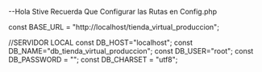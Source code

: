 --Hola Stive Recuerda Que
Configurar las Rutas en Config.php 

const BASE_URL = "http://localhost/tienda_virtual_produccion";


//SERVIDOR LOCAL
const DB_HOST="localhost";
const DB_NAME="db_tienda_virtual_produccion";
const DB_USER="root";
const DB_PASSWORD = ""; 
const DB_CHARSET = "utf8";
